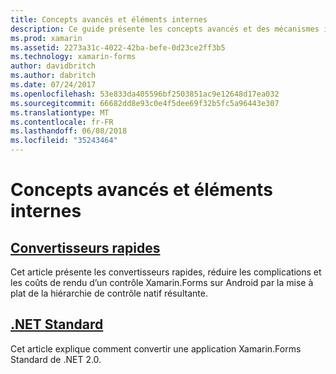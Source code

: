 ```yaml
---
title: Concepts avancés et éléments internes
description: Ce guide présente les concepts avancés et des mécanismes internes de Xamarin.Forms. Actuellement, il inclut des articles sur les convertisseurs rapides et .NET Standard.
ms.prod: xamarin
ms.assetid: 2273a31c-4022-42ba-befe-0d23ce2ff3b5
ms.technology: xamarin-forms
author: davidbritch
ms.author: dabritch
ms.date: 07/24/2017
ms.openlocfilehash: 53e833da405596bf2503851ac9e12648d17ea032
ms.sourcegitcommit: 66682dd8e93c0e4f5dee69f32b5fc5a96443e307
ms.translationtype: MT
ms.contentlocale: fr-FR
ms.lasthandoff: 06/08/2018
ms.locfileid: "35243464"
---
```

# <a name="advanced-concepts--internals"></a>Concepts avancés et éléments internes

## <a name="fast-renderersfast-renderersmd"></a>[Convertisseurs rapides](fast-renderers.md)

Cet article présente les convertisseurs rapides, réduire les complications et les coûts de rendu d’un contrôle Xamarin.Forms sur Android par la mise à plat de la hiérarchie de contrôle natif résultante.

## <a name="net-standardnet-standardmd"></a>[.NET Standard](net-standard.md)

Cet article explique comment convertir une application Xamarin.Forms Standard de .NET 2.0.
